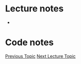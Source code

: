 # Lecture notes
- 

# Code notes

[Previous Topic](../Lecture07:PublicData/Lecture07.md)
[Next Lecture Topic](../Lecture09:Differential/Lecture09.md)